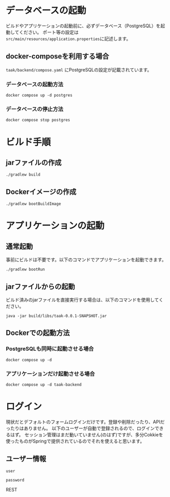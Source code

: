 # データベースの起動
ビルドやアプリケーションの起動前に、必ずデータベース（PostgreSQL）を起動してください。
ポート等の設定は```src/main/resources/application.properties```に記述します。

## docker-composeを利用する場合
`taak/backend/compose.yaml` にPostgreSQLの設定が記載されています。

### データベースの起動方法
```
docker compose up -d postgres
```

### データベースの停止方法
```
docker compose stop postgres
```

# ビルド手順
## jarファイルの作成
```
./gradlew build
```

## Dockerイメージの作成
```
./gradlew bootBuildImage
```

# アプリケーションの起動
## 通常起動
事前にビルドは不要です。以下のコマンドでアプリケーションを起動できます。
```
./gradlew bootRun
```

## jarファイルからの起動
ビルド済みのjarファイルを直接実行する場合は、以下のコマンドを使用してください。
```
java -jar build/libs/taak-0.0.1-SNAPSHOT.jar
```

## Dockerでの起動方法
### PostgreSQLも同時に起動させる場合
```
docker compose up -d
```
### アプリケーションだけ起動させる場合
```
docker compose up -d taak-backend
```

# ログイン
現状だとデフォルトのフォームログインだけです。登録や削除だったり、APIだったりはありません。 
以下のユーザーが自動で登録されるので、ログインできるはず。 
セッション管理はまだ動いていません(のはず)ですが、多分Cokkieを使ったものがSpringで提供されているのでそれを使えると思います。 
## ユーザー情報
```
user
```
```
password
```
REST
